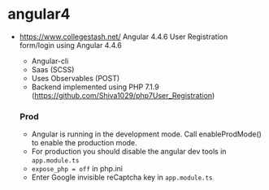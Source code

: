 # angular4
- https://www.collegestash.net/
Angular 4.4.6
User Registration form/login using Angular 4.4.6
  - Angular-cli
  - Saas (SCSS)
  - Uses Observables (POST)
  - Backend implemented using PHP 7.1.9 (https://github.com/Shiva1029/php7User_Registration)
  
  ### Prod
  - Angular is running in the development mode. Call enableProdMode() to enable the production mode.
  - For production you should disable the angular dev tools in `app.module.ts`
  - `expose_php = off` in php.ini
  - Enter Google invisible reCaptcha key in `app.module.ts`
